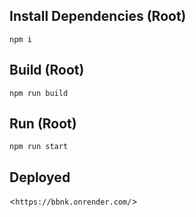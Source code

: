 ## Install Dependencies (Root)
```
npm i
```
## Build (Root)
```
npm run build
```
## Run (Root)
```
npm run start
```
## Deployed

<`https://bbnk.onrender.com/`>
